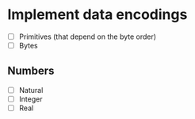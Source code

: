# Implement data encodings

- [ ] Primitives (that depend on the byte order)
- [ ] Bytes

## Numbers

- [ ] Natural
- [ ] Integer
- [ ] Real
